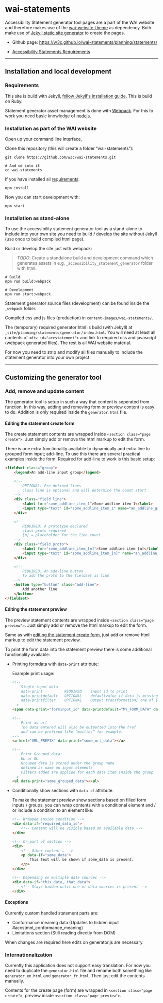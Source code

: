 # wai-statements

Accessibility Statement generator tool pages are a part of the WAI website and therefore makes use of the [wai-website-theme](https://github.com/w3c/wai-website-theme) as dependency. Both make use of [Jekyll static site generator](https://jekyllrb.com/) to create the pages.

- Github page: https://w3c.github.io/wai-statements/planning/statements/

- [Accessibility Statements Requirements](https://www.w3.org/WAI/EO/wiki/Accessibility_Statements_Requirements)

---

## Installation and local development

### Requirements

This site is build with Jekyll, [follow Jekyll's installation guide](https://jekyllrb.com/docs/). This is build on Ruby.

Statement generator asset management is done with [Webpack](https://webpack.js.org/guides/getting-started/). For this to work you need basic knowledge of [nodejs](https://nodejs.org/en/).


### Installation as part of the WAI website

Open up your command line interface,

Clone this repository (this will create a folder “wai-statements”):
```
git clone https://github.com/w3c/wai-statements.git

# And cd into it
cd wai-statements
```

If you have installed all [requirements](#requirements):
```
npm install
```

Now you can start development with:
```
npm start
```


### Installation as stand-alone

To use the accessibility statement generator tool as a stand-alone to include into your own site you need to build / develop the site without Jekyll (use once to build compiled html page).

Build or develop the site just with webpack:

> *TODO*: Create a standalone build and development command which generates assets in e.g. `_accessibility_statement_generator` folder with html.

```
# Build
npm run build:webpack

# Development
npm run start:webpack
```

Statement generator source files (development) can be found inside the `_webpack` folder.

Compiled css and js files (production) in `content-images/wai-statements/`.

The (temporary) required generator html is build (with Jekyll) at `_site/planning/statements/generator/index.html`. You will need at least all contents of `<div id="accstatement">` and link to required css and javascript (webpack generated files). The rest is all WAI website material.

For now you need to strip and modify all files manually to include the statement generator into your own project.

---

## Customizing the generator tool

### Add, remove and update content

The generator tool is setup in such a way that content is seperated from function. In this way, adding and removing form or preview content is easy to do. Addition is only required inside the `generator.html` file.

#### Editing the statement create form

The create statement contents are wrapped inside `<section class="page create">`. Just simply add or remove the html markup to edit the form.

There is one extra functionality available to dynamically add extra line to grouped form input; add-line. To use this there are several practical examples inside the form. Required for add-line to work is this basic setup:

```html
<fieldset class="group">
    <legend>An add-line input group</legend>

    <!--
        OPTIONAL: Pre defined lines
        class line is optional and will determine the count start
    -->
    <div class="field line">
        <label for="some_addline_item_1">Some addline item 1</label>
        <input type="text" id="some_addline_item_1" name="an_addline_grouping_name" />
    </div>

    <!--
        REQUIRED: A prototype declared
        class proto required
        [n] = placeholder for the line count
    -->
    <div class="field proto">
        <label for="some_addline_item_[n]">Some addline item [n]</label>
        <input type="text" id="some_addline_item_[n]" name="an_addline_grouping_name" />
    </div>

    <!--
        REQUIRED: An add-line button
        To add the proto to the fieldset as line
    -->
    <button type="button" class="add-line">
        Add another line
    </button>
</fieldset>
```

#### Editing the statement preview

The preview statement contents are wrapped inside `<section class="page preview">`. Just simply add or remove the html markup to edit the form.

Same as with [editing the statement create form](#editing-the-statement-create-form), just add or remove html markup to edit the statement preview.

To print the form data into the statement preview there is some additional functionality available:

- Printing formdata with `data-print` attribute:

    Example print usage:
    ```html
    <!--
        Single input data
        data-print          REQUIRED    input id to print
        data-printdefault   OPTIONAL    defaultvalue if data is missing or empty
        data-printfilter    OPTIONAL    Output transformation; one of [lowercase, capitalize]
    -->
    <span data-print="forminput_id" data-printdefault="MY_FORM_DATA" data-printfilter="lowercase, capitalize"></span>

    <!--
        Print as url
        The data entered will also be outputted into the href
        and can be prefixed like “mailto:” for example.
    -->
    <a href="URL_PREFIX" data-print="some_url_data"></a>

    <!--
        Print Grouped data:
        UL or OL
        Grouped data is stored under the group name
        defined as name on input elements
        Filters added are applied for each data item inside the group
    -->
    <ul data-print="some_grouped_data"></ul>
    ```

- Conditionally show sections with `data-if` attribute:

    To make the statement preview show sections based on filled form inputs / groups, you can wrap contents with a conditional element and / or include a condition to an element like:

    ```html
    <!-- Wrapped inside condition -->
    <div data-if="required_data_id">
        <!-- Content will be visible based on available data -->
    </div>

    <!-- Or part of section -->
    <div>
        <!-- Other content … -->
        <p data-if="some_data">
            This text will be shown if some_data is present.
        </p>
    </div>

    <!-- Depending on multiple data sources -->
    <div data-if="this_data, that_data">
        <!-- Stays hidden until one of data sources is present -->
    </div>
    ```

#### Exceptions

Currently custom handled statement parts are:

- Conformance meaning data (Updates to hidden input #accstmnt_conformance_meaning)
- Limitations section (Still reading directly from DOM)

When changes are required here edits on generator.js are necessary.


### Internationalization

Currently this application does not support easy translation. For now you need to duplicate the `generator.html` file and rename both something like `generator_en.html` and `generator_fr.html`. Then just edit the contents manually.

Contents for the create page (form) are wrapped in `<section class="page create">`, preview inside `<section class="page preview">`.
